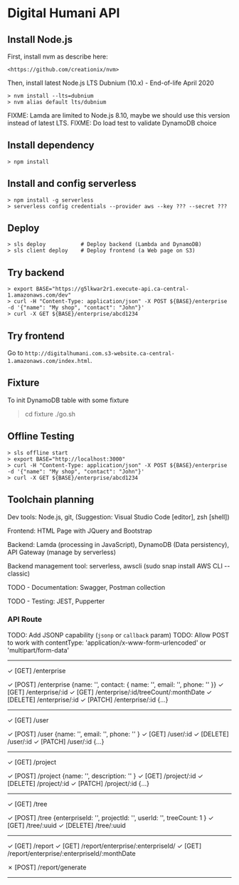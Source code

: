 # Digital Humani API

## Install Node.js

First, install nvm as describe here:

    <https://github.com/creationix/nvm>

Then, install latest Node.js LTS Dubnium (10.x) - End-of-life April 2020

    > nvm install --lts=dubnium
    > nvm alias default lts/dubnium

FIXME: Lamda are limited to Node.js 8.10, maybe we should use this version instead of latest LTS.
FIXME: Do load test to validate DynamoDB choice

## Install dependency

    > npm install

## Install and config serverless

    > npm install -g serverless
    > serverless config credentials --provider aws --key ??? --secret ???

## Deploy

    > sls deploy           # Deploy backend (Lambda and DynamoDB)
    > sls client deploy    # Deploy frontend (a Web page on S3)

## Try backend

    > export BASE="https://g5lkwar2r1.execute-api.ca-central-1.amazonaws.com/dev"
    > curl -H "Content-Type: application/json" -X POST ${BASE}/enterprise -d '{"name": "My shop", "contact": "John"}'
    > curl -X GET ${BASE}/enterprise/abcd1234

## Try frontend

Go to `http://digitalhumani.com.s3-website.ca-central-1.amazonaws.com/index.html`.

## Fixture

   To init DynamoDB table with some fixture

   > cd fixture
   > ./go.sh

## Offline Testing

    > sls offline start
    > export BASE="http://localhost:3000"
    > curl -H "Content-Type: application/json" -X POST ${BASE}/enterprise -d '{"name": "My shop", "contact": "John"}'
    > curl -X GET ${BASE}/enterprise/abcd1234

## Toolchain planning

Dev tools: Node.js, git, (Suggestion: Visual Studio Code [editor], zsh [shell])

Frontend: HTML Page with JQuery and Bootstrap

Backend: Lamda (processing in JavaScript), DynamoDB (Data persistency), API Gateway (manage by serverless)

Backend management tool: serverless, awscli (sudo snap install AWS CLI --classic)

TODO - Documentation: Swagger, Postman collection

TODO - Testing: JEST, Pupperter

### API Route

TODO: Add JSONP capability (`jsonp` or `callback` param)
TODO: Allow POST to work with contentType: 'application/x-www-form-urlencoded' or 'multipart/form-data'

-----

✓ [GET] /enterprise

✓ [POST] /enterprise {name: '', contact: { name: '', email: '', phone: '' }}
✓ [GET] /enterprise/:id
✓ [GET] /enterprise/:id/treeCount/:monthDate
✓ [DELETE] /enterprise/:id
✓ [PATCH] /enterprise/:id {...}

-----

✓ [GET] /user

✓ [POST] /user {name: '', email: '', phone: '' }
✓ [GET] /user/:id
✓ [DELETE] /user/:id
✓ [PATCH] /user/:id {...}

-----

✓ [GET] /project

✓ [POST] /project {name: '', description: '' }
✓ [GET] /project/:id
✓ [DELETE] /project/:id
✓ [PATCH] /project/:id {...}

-----

✓ [GET] /tree

✓ [POST] /tree {enterpriseId: '', projectId: '', userId: '', treeCount: 1 }
✓ [GET] /tree/:uuid
✓ [DELETE] /tree/:uuid

-----

✓ [GET] /report
✓ [GET] /report/enterprise/:enterpriseId/
✓ [GET] /report/enterprise/:enterpriseId/:monthDate

✗ [POST] /report/generate

-----
